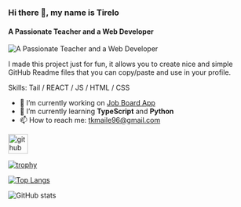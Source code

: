### Hi there 👋, my name is Tirelo
#### A Passionate Teacher and a Web Developer
![A Passionate Teacher and a Web Developer](https://arturssmirnovs.github.io/github-profile-readme-generator/images/banner.png)

I made this project just for fun, it allows you to create nice and simple GitHub Readme files that you can copy/paste and use in your profile.

Skills: Tail / REACT / JS / HTML / CSS

- 🔭 I’m currently working on [Job Board App](https://job-board-api-84s9.onrender.com/) 
- 🌱 I’m currently learning **TypeScript** and **Python** 
- 📫 How to reach me: tkmaile96@gmail.com 


[<img src='https://cdn.jsdelivr.net/npm/simple-icons@3.0.1/icons/github.svg' alt='github' height='40'>](https://github.com/tkmaile96)  

[![trophy](https://github-profile-trophy.vercel.app/?username=tkmaile96)](https://github.com/ryo-ma/github-profile-trophy)

[![Top Langs](https://github-readme-stats.vercel.app/api/top-langs/?username=tkmaile96)](https://github.com/anuraghazra/github-readme-stats)

![GitHub stats](https://github-readme-stats.vercel.app/api?username=tkmaile96&show_icons=true)  








